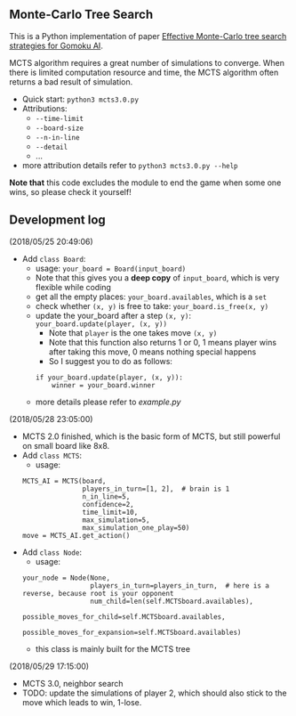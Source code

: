 ## Monte-Carlo Tree Search

This is a Python implementation of paper [Effective Monte-Carlo tree search strategies for Gomoku AI](https://pdfs.semanticscholar.org/ab9c/5db14c2194de48779cf3e968f6656d9a3a45.pdf).

MCTS algorithm requires a great number of simulations to converge. When there is limited computation resource and time, the MCTS algorithm often returns a bad result of simulation.

- Quick start: `python3 mcts3.0.py `
- Attributions:
  - `--time-limit`
  - `--board-size`
  - `--n-in-line`
  - `--detail`
  - ...
- more attribution details refer to `python3 mcts3.0.py --help`

**Note that** this code excludes the module to end the game when some one wins, so please check it yourself!

## Development log

(2018/05/25 20:49:06)
- Add `class Board`:
	- usage: `your_board = Board(input_board)`
	- Note that this gives you a **deep copy** of `input_board`, which is very flexible while coding
	- get all the empty places: `your_board.availables`, which is a `set`
	- check whether `(x, y)` is free to take: `your_board.is_free(x, y)`
	- update the your_board after a step `(x, y)`: `your_board.update(player, (x, y))`
		- Note that `player` is the one takes move `(x, y)`
		- Note that this function also returns 1 or 0, 
		  1 means player wins after taking this move, 0 means nothing special happens
		- So I suggest you to do as follows:
		```
		if your_board.update(player, (x, y)):
			winner = your_board.winner	
		```
	- more details please refer to *example.py*

(2018/05/28 23:05:00)
- MCTS 2.0 finished, which is the basic form of MCTS, but still powerful on small board like 8x8.
- Add `class MCTS`:
    - usage:
    ```
    MCTS_AI = MCTS(board,
                   players_in_turn=[1, 2],  # brain is 1
                   n_in_line=5,
                   confidence=2,
                   time_limit=10,
                   max_simulation=5,
                   max_simulation_one_play=50)
    move = MCTS_AI.get_action()
    ```
- Add `class Node`:
    - usage:
    ```
    your_node = Node(None,
                     players_in_turn=players_in_turn,  # here is a reverse, because root is your opponent
                     num_child=len(self.MCTSboard.availables),
                     possible_moves_for_child=self.MCTSboard.availables,
                     possible_moves_for_expansion=self.MCTSboard.availables)
    ```
    - this class is mainly built for the MCTS tree

(2018/05/29 17:15:00)
- MCTS 3.0, neighbor search
- TODO: update the simulations of player 2, which should also stick to the move which leads to win, 1-lose.

